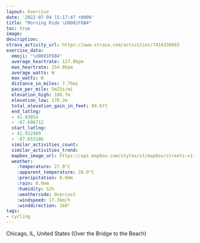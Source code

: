 ```yaml
---
layout: Exercise
date: '2022-07-04 15:17:47 +0000'
title: "Morning Ride \U0001F6B4"
toc: true
image:
description:
strava_activity_url: https://www.strava.com/activities/7414336603
exercise_data:
  emoji: "\U0001F6B4"
  average_heartrate: 127.0bpm
  max_heartrate: 154.0bpm
  average_watts: W
  max_watts: W
  distance_in_miles: 7.75mi
  pace_per_mile: 5m25s/mi
  elevation_high: 186.7m
  elevation_low: 178.2m
  total_elevation_gain_in_feet: 84.6ft
  end_latlng:
  - 41.83854
  - -87.606712
  start_latlng:
  - 41.912409
  - -87.653106
  similar_activities_count:
  similar_activities_trend:
  mapbox_image_url: https://api.mapbox.com/styles/v1/mapbox/streets-v11/static/path-5+787af2-1.0(o_y~F%7Cv~uONADs%40Ab%40QJc%40BeABc%40CW%40k%40Ce%40BIEEUBaAAuEEk%40Bs%40CYGsE%40IAqA%3FmCA%5BDYGsABM%3F%7DAE%7DAAyCBYCeCCUD_AEIAcG%3FKGKOIs%40Fy%40%3FICEG%3Fe%40CSBKDGE_%40%3Fc%40By%40Gy%40AiDCk%40AiB%40yAJ%7D%40AS%40e%40KIAk%40%40k%40Cs%40GQCU%40YEqAAmEEcBA%7BC%40aACU%3Fw%40DUE%5D%40QCqA%3Fc%40BCDSACE%3FAG%40IFMAk%40Jq%40Bs%40Eu%40Ic%40CKMOc%40iA%5DoA%3F%5BEWA%5DBoADWF%7B%40%3Fo%40Co%40Fq%40G%7B%40%3F_EDi%40FW%40IG_%40GAAHDXC%40Ig%40S%7B%40e%40gC%40%3FBND%3FBGDc%40l%40VJVBBFAlB%7BATUb%40w%40RSRI%60AGj%40Q%5CU%5Em%40FGTOTInCOx%40OJ%3F%60%40HrACVG%5EQV%40VJJ%40v%40f%40t%40Jp%40%40pAIp%40%40fCMpDg%40jB_%40z%40U%60AKhAW%7C%40MvCw%40fA_%40~Ac%40tFkAn%40QhA%7B%40h%40q%40Zm%40b%40iA%60%40mBHs%40%5E_HDYJg%40Ni%40JUPUjFyCz%40a%40%60BcA%7CEqCtE%7DCfDmBtBiAxDeChEaDh%40UFI%60Ae%40lAYxA%3FZHDJJDPB%5EEfA%40bBWd%40%3FRCH%40d%40MT%40JBxB%40vBl%40XJFHPYLGH%3FFEF%3FBDNK%3FCXKh%40HlAETMd%40M%5EGv%40C%60%40MTKhBMT%40~%40IzCQj%40WJA%7CA%3FrBHTHRLVZd%40v%40Vp%40TbALrAFlDB%5CHh%40Tv%40Vb%40d%40d%40nBnARH~%40LbADz%40APCt%40BlCEt%40BhJCbEG~BKr%40DpAEtA%40fLEzDGdB%3Fz%40G%5CF%7CBKx%40DvCC%60%40GTMXQTWR%5BVg%40XqAD%5DAkCCKUYMWM%7B%40Eo%40%3FmCL%7B%40Pe%40%5Eg%40ZURGh%40IT%40f%40PPJVVLPDRFH%40AGIBIXBREfBEXG%60%40NTTZ%7C%40LRPLv%40Hd%40Gf%40TZHbDRhAVX%3Ft%40Kp%40LZ%3Fd%40Mj%40%5BTAv%40DTGr%40_%40X%40%5EJJAj%40WVAh%40J%60%40KrA%40dBMhD%3Fx%40Ob%40A%5EFfB%5EVBj%40%3FTInAQt%40Ur%40o%40f%40URO%60%40g%40bByCVa%40TQ%60%40QpB%5BlE%7B%40vBo%40xAo%40fCaBVSjAo%40fAUXAhDB~%40J%5CNjBd%40p%40Dd%40GdA%5DbCk%40jASb%40F%60CfAT%40jAIhDJb%40Eh%40OrAu%40hACjAOz%40e%40hBs%40r%40%5DpCw%40h%40W%7CAcA%7CBoAHKVC%5COb%40%5BZMd%40GLUJMhAa%40%5ECx%40%5DHABE_%40YKCa%40BALKF),pin-s-s+e5b22e(-87.65311,41.9124),pin-s-f+89ae00(-87.60671999999991,41.83854)/auto/800x800?access_token=pk.eyJ1Ijoiam9zaGJlY2ttYW4iLCJhIjoiY205eWR2aDd1MWZ6djJrbXc4a3M0bWZleiJ9.XiG9OWkNcZk2QzjJbxLB4A
  weather:
    :temperature: 27.9°C
    :apparent_temperature: 28.0°C
    :precipitation: 0.0mm
    :rain: 0.0mm
    :humidity: 52%
    :weathercode: Overcast
    :windspeed: 17.3km/h
    :winddirection: 168°
tags:
- cycling
---
```

Chicago, IL, United States (Over the Bridge to the Beach)

